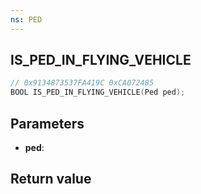 ```yaml
---
ns: PED
---
```

## IS_PED_IN_FLYING_VEHICLE

```c
// 0x9134873537FA419C 0xCA072485
BOOL IS_PED_IN_FLYING_VEHICLE(Ped ped);
```


## Parameters
* **ped**: 

## Return value
